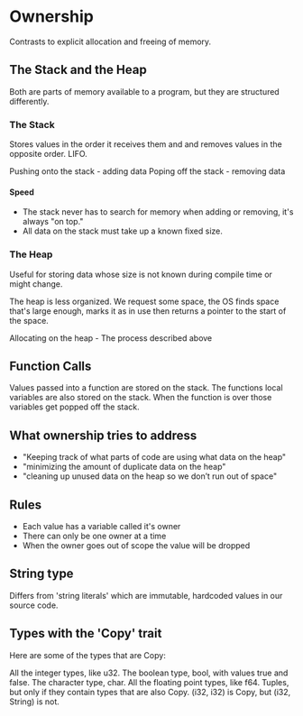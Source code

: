 # Ownership

Contrasts to explicit allocation and freeing of memory.

## The Stack and the Heap

Both are parts of memory available to a program, but they are structured differently.

### The Stack

Stores values in the order it receives them and and removes values in the opposite order. LIFO.

Pushing onto the stack - adding data
Poping off the stack - removing data

#### Speed

 - The stack never has to search for memory when adding or removing, it's always "on top."
 - All data on the stack must take up a known fixed size.

### The Heap

Useful for storing data whose size is not known during compile time or might change.

The heap is less organized. We request some space, the OS finds space that's large enough, marks it as in use then returns a pointer to the start of the space.

Allocating on the heap - The process described above

## Function Calls

Values passed into a function are stored on the stack. The functions local variables are also stored on the stack.
When the function is over those variables get popped off the stack.

## What ownership tries to address

 - "Keeping track of what parts of code are using what data on the heap"
 - "minimizing the amount of duplicate data on the heap"
 - "cleaning up unused data on the heap so we don’t run out of space"

## Rules

 - Each value has a variable called it's owner
 - There can only be one owner at a time
 - When the owner goes out of scope the value will be dropped

## String type

Differs from 'string literals' which are immutable, hardcoded values in our source code.

## Types with the 'Copy' trait

Here are some of the types that are Copy:

All the integer types, like u32.
The boolean type, bool, with values true and false.
The character type, char.
All the floating point types, like f64.
Tuples, but only if they contain types that are also Copy. (i32, i32) is Copy, but (i32, String) is not.


